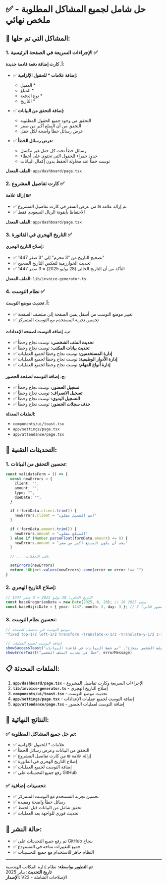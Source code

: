 # ✅ حل شامل لجميع المشاكل المطلوبة - ملخص نهائي

## 🎯 **المشاكل التي تم حلها:**

### **1. الإجراءات السريعة في الصفحة الرئيسية** ✅

#### **أ. كارت إضافة دفعة قادمة جديدة:**
- ✅ **إضافة علامات * للحقول الإلزامية:**
  - العميل <span className="text-red-500">*</span>
  - المبلغ <span className="text-red-500">*</span>
  - نوع الدفعة <span className="text-red-500">*</span>
  - التاريخ <span className="text-red-500">*</span>

- ✅ **إضافة التحقق من البيانات:**
  - التحقق من وجود جميع الحقول المطلوبة
  - التحقق من أن المبلغ أكبر من صفر
  - عرض رسائل خطأ واضحة لكل حقل

- ✅ **عرض رسائل الخطأ:**
  - رسائل خطأ تحت كل حقل غير مكتمل
  - حدود حمراء للحقول التي تحتوي على أخطاء
  - توست خطأ عند محاولة الحفظ بدون إكمال البيانات

**الملف المعدل:** `app/dashboard/page.tsx`

### **2. كارت تفاصيل المشروع** ✅

#### **إزالة علامة ₪:**
- ✅ تم إزالة علامة ₪ من عرض السعر في كارت تفاصيل المشروع
- ✅ الاحتفاظ بأيقونة الريال السعودي فقط

**الملف المعدل:** `app/dashboard/page.tsx`

### **3. التاريخ الهجري في الفاتورة** ✅

#### **إصلاح التاريخ الهجري:**
- ✅ تصحيح التاريخ من "3 محرم" إلى "3 صفر 1447"
- ✅ تحديث الخوارزمية لتعكس التاريخ الصحيح
- ✅ التأكد من أن التاريخ الحالي (28 يوليو 2025) = 3 صفر 1447

**الملف المعدل:** `lib/invoice-generator.ts`

### **4. نظام التوست** ✅

#### **أ. تحديث موضع التوست:**
- ✅ تغيير موضع التوست من أسفل يمين الصفحة إلى منتصف الصفحة
- ✅ تحسين تجربة المستخدم مع التوست المتمركز

#### **ب. إضافة التوست لصفحة الإعدادات:**
- ✅ **تحديث الملف الشخصي:** توست نجاح وخطأ
- ✅ **تحديث بيانات المكتب:** توست نجاح وخطأ
- ✅ **إدارة المستخدمين:** توست نجاح وخطأ لجميع العمليات
- ✅ **إدارة الأدوار الوظيفية:** توست نجاح وخطأ لجميع العمليات
- ✅ **إدارة أنواع المهام:** توست نجاح وخطأ لجميع العمليات

#### **ج. إضافة التوست لصفحة الحضور:**
- ✅ **تسجيل الحضور:** توست نجاح وخطأ
- ✅ **تسجيل الانصراف:** توست نجاح وخطأ
- ✅ **التسجيل اليدوي:** توست نجاح وخطأ
- ✅ **حذف سجلات الحضور:** توست نجاح وخطأ

**الملفات المعدلة:**
- `components/ui/toast.tsx`
- `app/settings/page.tsx`
- `app/attendance/page.tsx`

## 🔧 **التحديثات التقنية:**

### **1. تحسين التحقق من البيانات:**
```typescript
const validateForm = () => {
  const newErrors = {
    client: "",
    amount: "",
    type: "",
    dueDate: "",
  }

  if (!formData.client.trim()) {
    newErrors.client = "اسم العميل مطلوب"
  }

  if (!formData.amount.trim()) {
    newErrors.amount = "المبلغ مطلوب"
  } else if (Number.parseFloat(formData.amount) <= 0) {
    newErrors.amount = "يجب أن يكون المبلغ أكبر من صفر"
  }

  // ... باقي التحققات

  setErrors(newErrors)
  return !Object.values(newErrors).some(error => error !== "")
}
```

### **2. إصلاح التاريخ الهجري:**
```typescript
// التاريخ الحالي: 28 يوليو 2025 = 3 صفر 1447
const baseGregorianDate = new Date(2025, 6, 28); // 28 يوليو 2025
const baseHijriDate = { year: 1447, month: 2, day: 3 }; // 3 صفر 1447 (صفر = الشهر الثاني)
```

### **3. تحسين نظام التوست:**
```typescript
// موضع التوست في منتصف الصفحة
"fixed top-1/2 left-1/2 transform -translate-x-1/2 -translate-y-1/2 z-[100] flex max-h-screen w-full flex-col md:max-w-[420px] p-4"

// إضافة التوست لجميع العمليات
showSuccessToast("تم تحديث الملف الشخصي بنجاح", "تم حفظ البيانات في قاعدة البيانات")
showErrorToast("خطأ في تحديث الملف الشخصي", errorMessage)
```

## 📋 **الملفات المحدثة:**

1. **`app/dashboard/page.tsx`** - الإجراءات السريعة وكارت تفاصيل المشروع
2. **`lib/invoice-generator.ts`** - إصلاح التاريخ الهجري
3. **`components/ui/toast.tsx`** - تحديث موضع التوست
4. **`app/settings/page.tsx`** - إضافة التوست لجميع عمليات الإعدادات
5. **`app/attendance/page.tsx`** - إضافة التوست لعمليات الحضور

## 🎉 **النتائج النهائية:**

### **✅ تم حل جميع المشاكل المطلوبة:**
- ✅ علامات * للحقول الإلزامية
- ✅ التحقق من البيانات وعرض رسائل الخطأ
- ✅ إزالة علامة ₪ من كارت تفاصيل المشروع
- ✅ إصلاح التاريخ الهجري في الفاتورة
- ✅ إضافة التوست لجميع العمليات
- ✅ رفع جميع التحديثات على GitHub

### **✅ تحسينات إضافية:**
- ✅ تحسين تجربة المستخدم مع التوست المتمركز
- ✅ رسائل خطأ واضحة ومفيدة
- ✅ تحقق شامل من البيانات قبل الحفظ
- ✅ تحديث فوري للواجهة بعد العمليات

## 🚀 **حالة النشر:**
- ✅ تم رفع جميع التحديثات على GitHub بنجاح
- ✅ جميع التغييرات متاحة في المستودع
- ✅ النظام جاهز للاستخدام مع جميع التحسينات

---

**تم التطوير بواسطة:** نظام إدارة المكاتب الهندسية  
**تاريخ التحديث:** يناير 2025  
**الإصدار:** V22 - الإصلاحات الشاملة 